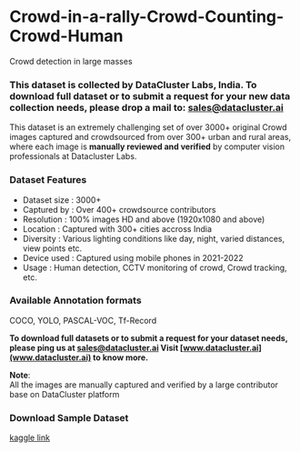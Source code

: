 # Crowd-in-a-rally-Crowd-Counting-Crowd-Human
Crowd detection in large masses


### **This dataset is collected by DataCluster Labs, India. To download full dataset or to submit a request for your new data collection needs, please drop a mail to:&nbsp;[sales@datacluster.ai](mailto:sales@datacluster.ai)**

This dataset is an extremely challenging set of over 3000+ original Crowd images captured and crowdsourced from over 300+ urban and rural areas, where each image is **manually reviewed and verified** by computer vision professionals at Datacluster Labs.

### **Dataset Features**

- Dataset size   : 3000+
- Captured by  : Over 400+ crowdsource contributors
- Resolution     : 100% images HD and above (1920x1080 and above)
- Location        : Captured with 300+ cities accross India
- Diversity        : Various lighting conditions like day, night, varied distances, view points etc.
- Device used  : Captured using mobile phones in 2021-2022
- Usage            : Human detection, CCTV monitoring of crowd, Crowd tracking, etc.

### Available Annotation formats

COCO, YOLO, PASCAL-VOC, Tf-Record

**To download full datasets or to submit a request for your dataset needs, please ping us at [sales@datacluster.ai](sales@datacluster.ai) Visit [www.datacluster.ai](www.datacluster.ai) to know more.**  

**Note**:  
All the images are manually captured and verified by a large contributor base on DataCluster platform

### **Download Sample Dataset**
[kaggle link](https://www.kaggle.com/datasets/dataclusterlabs/religious-gathering-crowd-rally-crowd)
